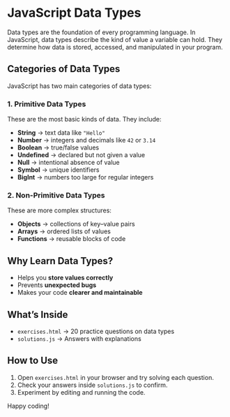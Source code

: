 # JavaScript Data Types

Data types are the foundation of every programming language. In JavaScript, data types describe the kind of value a variable can hold. They determine how data is stored, accessed, and manipulated in your program.

## Categories of Data Types

JavaScript has two main categories of data types:

### 1. Primitive Data Types

These are the most basic kinds of data. They include:

* **String** → text data like `"Hello"`
* **Number** → integers and decimals like `42` or `3.14`
* **Boolean** → true/false values
* **Undefined** → declared but not given a value
* **Null** → intentional absence of value
* **Symbol** → unique identifiers
* **BigInt** → numbers too large for regular integers

### 2. Non-Primitive Data Types

These are more complex structures:

* **Objects** → collections of key–value pairs
* **Arrays** → ordered lists of values
* **Functions** → reusable blocks of code

## Why Learn Data Types?

* Helps you **store values correctly**
* Prevents **unexpected bugs**
* Makes your code **clearer and maintainable**

## What’s Inside

* `exercises.html` → 20 practice questions on data types
* `solutions.js` → Answers with explanations

## How to Use

1. Open `exercises.html` in your browser and try solving each question.
2. Check your answers inside `solutions.js` to confirm.
3. Experiment by editing and running the code.

Happy coding!
